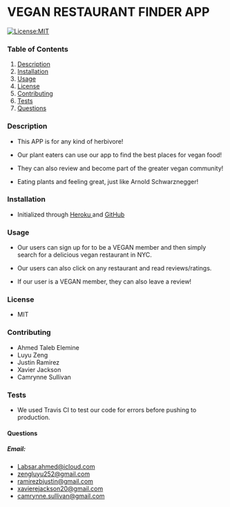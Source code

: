 # VEGAN RESTAURANT FINDER APP

[![License:MIT](https://img.shields.io/badge/License-MIT-yellow.svg)](https://opensource.org/licenses/MIT)

### Table of Contents

1. [Description](#description)
2. [Installation](#installation)
3. [Usage](#usage)
4. [License](#license)
5. [Contributing](#contribution)
6. [Tests](#testing)
7. [Questions](#questions)

### Description

- This APP is for any kind of herbivore!

- Our plant eaters can use our app to find the best places for vegan food!

- They can also review and become part of the greater vegan community!

- Eating plants and feeling great, just like Arnold Schwarznegger!

### Installation

- Initialized through
  [Heroku ](https://ancient-oasis-67335.herokuapp.com)
  and
  [GitHub ](https://github.com/camrynnesullivan/Ahmed-Justin-Luyu-Xavier-Project-2)

### Usage

- Our users can sign up for to be a VEGAN member and then simply search for a delicious vegan restaurant in NYC.

- Our users can also click on any restaurant and read reviews/ratings.

- If our user is a VEGAN member, they can also leave a review!

### License

- MIT

### Contributing

- Ahmed Taleb Elemine
- Luyu Zeng
- Justin Ramirez
- Xavier Jackson
- Camrynne Sullivan

### Tests

- We used Travis CI to test our code for errors before pushing to production.

#### Questions

##### Email:

- Labsar.ahmed@icloud.com
- zengluyu252@gmail.com
- ramirezbjustin@gmail.com
- xavierejackson20@gmail.com
- camrynne.sullivan@gmail.com
